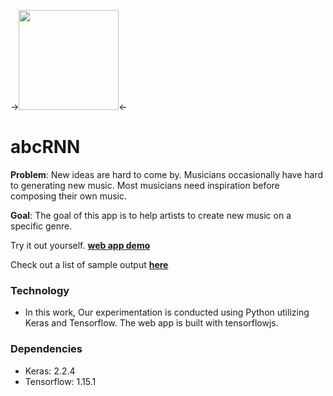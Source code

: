 -><img src="https://abcrnn.github.io/img/abcRnn_logo.png" height="160" width="160"><-
# abcRNN
**Problem**: New ideas are hard to come by. Musicians occasionally have hard to generating new music. Most musicians need inspiration before composing their own music.

**Goal**: The goal of this app is to help artists to create new music on a specific genre.

Try it out yourself. [**web app demo**](https://abcrnn.github.io/)

Check out a list of sample output [**here**](https://soundcloud.com/datnguyen5653/sets/abcrnn-great-sample)


### Technology
- In this work, Our experimentation is conducted using Python utilizing Keras and Tensorflow. The web app is built with tensorflowjs.

### Dependencies
- Keras: 2.2.4
- Tensorflow: 1.15.1



